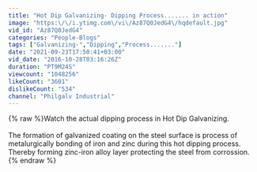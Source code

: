 ```yaml
---
title: "Hot Dip Galvanizing- Dipping Process....... in action"
image: "https:\/\/i.ytimg.com\/vi\/Az87Q0JedG4\/hqdefault.jpg"
vid_id: "Az87Q0JedG4"
categories: "People-Blogs"
tags: ["Galvanizing-","Dipping","Process......."]
date: "2021-09-23T17:50:41+03:00"
vid_date: "2016-10-28T03:16:26Z"
duration: "PT9M24S"
viewcount: "1048256"
likeCount: "3601"
dislikeCount: "534"
channel: "Philgalv Industrial"
---
```

{% raw %}Watch the actual dipping process in Hot Dip Galvanizing.<br /><br />The formation of galvanized coating on the steel surface is process of  metalurgically bonding of iron and zinc during this hot dipping process.  Thereby forming zinc-iron alloy layer protecting the steel from corrossion.{% endraw %}

